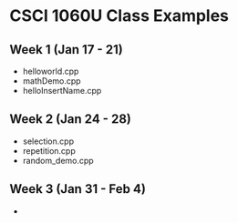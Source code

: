 # CSCI 1060U Class Examples
## Week 1 (Jan 17 - 21)
- helloworld.cpp
- mathDemo.cpp
- helloInsertName.cpp

## Week 2 (Jan 24 - 28)
- selection.cpp
- repetition.cpp
- random_demo.cpp

## Week 3 (Jan 31 - Feb 4)
- 